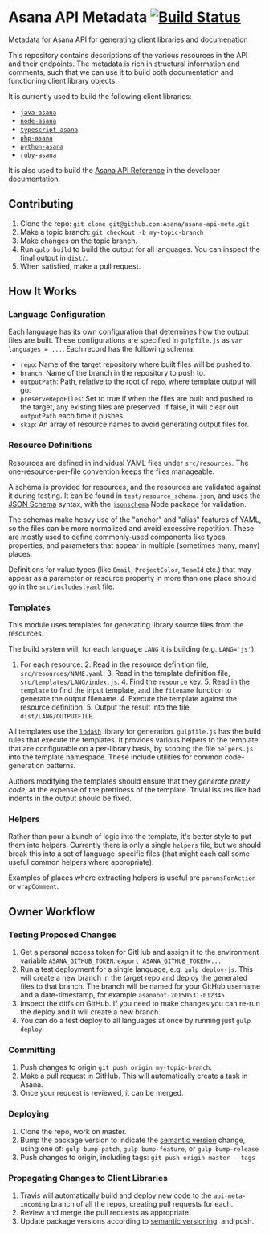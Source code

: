 # Asana API Metadata [![Build Status][travis-image]][travis-url]
Metadata for Asana API for generating client libraries and documenation

This repository contains descriptions of the various resources in the API and their endpoints. The metadata is rich in structural information and comments, such that we can use it to build both documentation and functioning client library objects.

It is currently used to build the following client libraries:

  * [`java-asana`](https://github.com/Asana/java-asana)
  * [`node-asana`](https://github.com/Asana/node-asana)
  * [`typescript-asana`](https://github.com/Asana/node-asana)
  * [`php-asana`](https://github.com/Asana/php-asana)
  * [`python-asana`](https://github.com/Asana/python-asana)
  * [`ruby-asana`](https://github.com/Asana/ruby-asana)

It is also used to build the [Asana API Reference](https://asana.com/developers/api-reference) in the developer documentation.

## Contributing

  1. Clone the repo:
     `git clone git@github.com:Asana/asana-api-meta.git`
  2. Make a topic branch:
     `git checkout -b my-topic-branch`
  3. Make changes on the topic branch.
  4. Run `gulp build` to build the output for all languages. You can inspect the final output in `dist/`.
  5. When satisfied, make a pull request.

## How It Works

### Language Configuration

Each language has its own configuration that determines how the output files are built. These configurations are specified in `gulpfile.js` as `var languages = ...`. Each record has the following schema:

  * `repo`: Name of the target repository where built files will be pushed to.
  * `branch`: Name of the branch in the repository to push to.
  * `outputPath`: Path, relative to the root of `repo`, where template output will go.
  * `preserveRepoFiles`: Set to true if when the files are built and pushed to the target, any existing files are preserved. If false, it will clear out `outputPath` each time it pushes.
  * `skip`: An array of resource names to avoid generating output files for.

### Resource Definitions

Resources are defined in individual YAML files under `src/resources`. The one-resource-per-file convention keeps the files manageable.

A schema is provided for resources, and the resources are validated against it during testing. It can be found in `test/resource_schema.json`, and uses the [JSON Schema](http://json-schema.org/) syntax, with the [`jsonschema`](http://json-schema.org/) Node package for validation.

The schemas make heavy use of the "anchor" and "alias" features of YAML, so the files can be more normalized and avoid excessive repetition. These are mostly used to define commonly-used components like types, properties, and parameters that appear in multiple (sometimes many, many) places.

Definitions for value types (like `Email`, `ProjectColor`, `TeamId` etc.) that may appear as a parameter or resource property in more than one place should go in the `src/includes.yaml` file.

### Templates

This module uses templates for generating library source files from the resources.

The build system will, for each language `LANG` it is building (e.g. `LANG='js'`):
  1. For each resource:
    2. Read in the resource definition file, `src/resources/NAME.yaml`.
    3. Read in the template definition file, `src/templates/LANG/index.js`.
      4. Find the `resource` key.
      5. Read in the `template` to find the input template, and the `filename` function to generate the output filename.
    4. Execute the template against the resource definition.
    5. Output the result into the file `dist/LANG/OUTPUTFILE`.

All templates use the [`lodash`](https://www.npmjs.com/package/lodash) library for generation. `gulpfile.js` has the build rules that execute the templates. It provides various helpers to the template that are configurable on a per-library basis, by scoping the file `helpers.js` into the template namespace. These include utilities for common code-generation patterns.

Authors modifying the templates should ensure that they *generate pretty code*, at the expense of the prettiness of the template. Trivial issues like bad indents in the output should be fixed.

### Helpers

Rather than pour a bunch of logic into the template, it's better style to put them into helpers. Currently there is only a single `helpers` file, but we should break this into a set of language-specific files (that might each call some useful common helpers where appropriate).

Examples of places where extracting helpers is useful are `paramsForAction` or `wrapComment`.

## Owner Workflow

### Testing Proposed Changes

  1. Get a personal access token for GitHub and assign it to the environment variable `ASANA_GITHUB_TOKEN`:
     `export ASANA_GITHUB_TOKEN=...`
  2. Run a test deployment for a single language, e.g. `gulp deploy-js`. This will create a new branch in the target repo and deploy the generated files to that branch. The branch will be named for your GitHub username and a date-timestamp, for example `asanabot-20150531-012345`.
  3. Inspect the diffs on GitHub. If you need to make changes you can re-run the deploy and it will create a new branch.
  4. You can do a test deploy to all languages at once by running just `gulp deploy`.

### Committing

  1. Push changes to origin `git push origin my-topic-branch`.
  2. Make a pull request in GitHub. This will automatically create a task in Asana.
  3. Once your request is reviewed, it can be merged.

### Deploying

  1. Clone the repo, work on master.
  2. Bump the package version to indicate the [semantic version](http://semver.org/) change, using one of: `gulp bump-patch`, `gulp bump-feature`, or `gulp bump-release`
  3. Push changes to origin, including tags:
     `git push origin master --tags`

### Propagating Changes to Client Libraries

  1. Travis will automatically build and deploy new code to the `api-meta-incoming` branch of all the repos, creating pull requests for each.
  2. Review and merge the pull requests as appropriate.
  3. Update package versions according to [semantic versioning](http://semver.org/), and push.


[travis-url]: http://travis-ci.org/Asana/asana-api-meta
[travis-image]: https://api.travis-ci.org/Asana/asana-api-meta.svg?style=flat-square&branch=master
